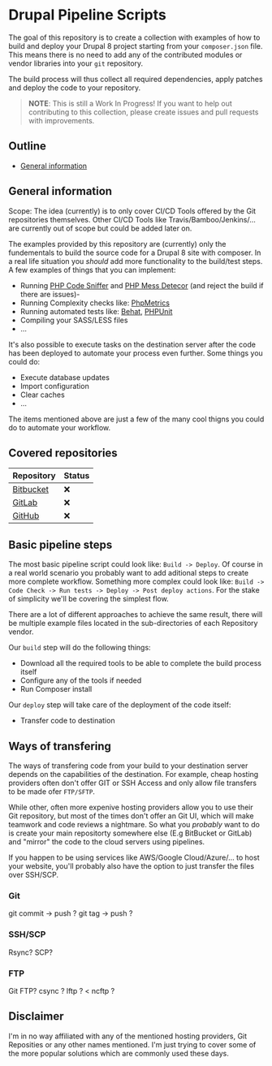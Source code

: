 # Drupal Pipeline Scripts

The goal of this repository is to create a collection with examples of how to build and deploy your Drupal 8 project starting from your `composer.json` file. This means there is no need to add any of the contributed modules or vendor libraries into your `git` repository.

The build process will thus collect all required dependencies, apply patches and deploy the code to your repository.

> **NOTE**: This is still a Work In Progress!
> If you want to help out contributing to this collection, please create issues and pull requests with improvements.

## Outline

- [General information](#general-information)

## General information

Scope: The idea (currently) is to only cover CI/CD Tools offered by the Git repositories themselves. Other CI/CD Tools like Travis/Bamboo/Jenkins/... are currently out of scope but could be added later on.

The examples provided by this repository are (currently) only the fundementals to build the source code for a Drupal 8 site with composer. In a real life situation you *should* add more functionality to the build/test steps. A few examples of things that you can implement:
- Running [PHP Code Sniffer][2] and [PHP Mess Detecor][3] (and reject the build if there are issues)-
- Running Complexity checks like: [PhpMetrics][1]
- Running automated tests like: [Behat][4], [PHPUnit][5]
- Compiling your SASS/LESS files
- ...

It's also possible to execute tasks on the destination server after the code has been deployed to automate your process even further. Some things you could do:
- Execute database updates
- Import configuration
- Clear caches
- ...

The items mentioned above are just a few of the many cool thigns you could do to automate your workflow.

## Covered repositories

Repository | Status
-----------|-------
[Bitbucket][6] | :x:
[GitLab][7] | :x:
[GitHub][8] | :x:

## Basic pipeline steps

The most basic pipeline script could look like: `Build -> Deploy`. Of course in a real world scenario you probably want to add aditional steps to create more complete workflow. Something more complex could look like: `Build -> Code Check -> Run tests -> Deploy -> Post deploy actions`. For the stake of simplicity we'll be covering the simplest flow.

There are a lot of different approaches to achieve the same result, there will be multiple example files located in the sub-directories of each Repository vendor.

Our `build` step will do the following things:
- Download all the required tools to be able to complete the build process itself
- Configure any of the tools if needed
- Run Composer install

Our `deploy` step will take care of the deployment of the code itself:
- Transfer code to destination

## Ways of transfering

The ways of transfering code from your build to your destination server depends on the capabilities of the destination. For example, cheap hosting providers often don't offer GIT or SSH Access and only allow file transfers to be made ofer `FTP/SFTP`. 

While other, often more expenive hosting providers allow you to use their Git repository, but most of the times don't offer an Git UI, which will make teamwork and code reviews a nightmare. So what you *probably* want to do is create your main repositorty somewhere else (E.g BitBucket or GitLab) and "mirror" the code to the cloud servers using pipelines.

If you happen to be using services like AWS/Google Cloud/Azure/... to host your website, you'll probably also have the option to just transfer the files over SSH/SCP.

### Git

git commit -> push ?
git tag -> push ?

### SSH/SCP

Rsync?
SCP?

### FTP

Git FTP? 
csync ? 
lftp ? < 
ncftp ? 

## Disclaimer

I'm in no way affiliated with any of the mentioned hosting providers, Git Reposities or any other names mentioned. I'm just trying to cover some of the more popular solutions which are commonly used these days.


[1]: https://www.phpmetrics.org
[2]: https://github.com/squizlabs/PHP_CodeSniffer
[3]: https://phpmd.org
[4]: http://behat.org/en/latest
[5]: https://phpunit.de
[6]: https://bitbucket.org
[7]: https://gitlab.com
[8]: https://gitub.com
